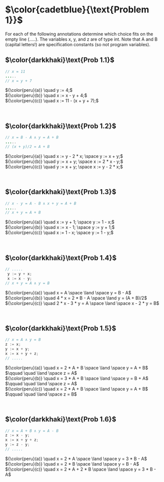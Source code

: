 # $\color{cadetblue}{\text{Problem 1}}$

For each of the following annotations determine which choice fits on the empty line (.....). The
variables x, y, and z are of type int. Note that A and B (capital letters!) are specification
constants (so not program variables).

## $\color{darkkhaki}\text{Prob 1.1}$

```java
// x = 11 
.....
// x = y + 7 
```

${\color{peru}(a)} \quad y := 4;$  
${\color{peru}(b)} \quad x := x - y + 4;$  
${\color{peru}(c)} \quad x := 11 - (x + y + 7);$  

&nbsp;

## $\color{darkkhaki}\text{Prob 1.2}$

```java
// x = B - A ∧ y = A + B 
.....
// (x + y)/2 = A + B 
```

${\color{peru}(a)} \quad x := y - 2 * x; \space y := x + y;$  
${\color{peru}(b)} \quad y := x + y; \space x := 2 * x - y;$  
${\color{peru}(c)} \quad y := x + y; \space x := y - 2  *  x;$  

&nbsp;

## $\color{darkkhaki}\text{Prob 1.3}$

```java
// x - y = A - B ∧ x + y = A + B 
.....
// x + y = A + B 
```

${\color{peru}(a)} \quad x := y + 1; \space y := 1 - x;$  
${\color{peru}(b)} \quad x := x - 1; \space y := y + 1;$  
${\color{peru}(c)} \quad x := 1 - x; \space y := 1 - y;$  

&nbsp;

## $\color{darkkhaki}\text{Prob 1.4}$

```java
// .....
 y := y + x; 
 x := x - y;
// x + y = A ∧ y = B
```

${\color{peru}(a)} \quad x = A \space \land \space y = B - A$  
${\color{peru}(b)} \quad 4 * x = 2 * B - A \space \land y = (A + B)/2$  
${\color{peru}(c)} \quad 2 * x - 3 * y = A  \space \land \space x - 2 * y = B$  

&nbsp;

## $\color{darkkhaki}\text{Prob 1.5}$

```java
// x = A ∧ y = B 
z := x; 
y := x + y; 
x := x + y + z;
// .....
```

${\color{peru}(a)} \quad x = 2 * A + B \space \land \space y = A + B$  
$\qquad \quad \land \space z = A$  
${\color{peru}(b)} \quad x = 3 * A + B \space \land \space y = B + A$  
$\qquad \quad \land \space z = A$  
${\color{peru}(c)} \quad  x = 2 * A + B \space \land \space y = A + B$  
$\qquad \quad \land \space z = B$  

&nbsp;

## $\color{darkkhaki}\text{Prob 1.6}$

```java
// x = A + B ∧ y = A - B 
z := x - y; 
x := x + y + z; 
y := z - y;
// .....
```

${\color{peru}(a)} \quad x = 2 * A \space \land \space y = 3 * B - A$  
${\color{peru}(b)} \quad x = 2 * B \space \land \space y = B - A$  
${\color{peru}(c)} \quad x = 2 * A + 2 * B \space \land \space y = 3 * B - A$  

&nbsp;